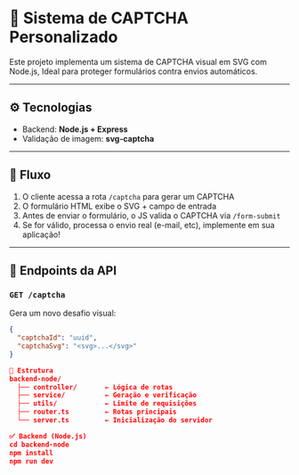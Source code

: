 # 📄 Sistema de CAPTCHA Personalizado

Este projeto implementa um sistema de CAPTCHA visual em SVG com Node.js, Ideal para proteger formulários contra envios automáticos.

---

## ⚙️ Tecnologias

- Backend: **Node.js + Express**
- Validação de imagem: **svg-captcha**

---

## 🔐 Fluxo

1. O cliente acessa a rota `/captcha` para gerar um CAPTCHA
2. O formulário HTML exibe o SVG + campo de entrada
3. Antes de enviar o formulário, o JS valida o CAPTCHA via `/form-submit`
4. Se for válido, processa o envio real (e-mail, etc), implemente em sua aplicação!

---

## 🔗 Endpoints da API

### `GET /captcha`

Gera um novo desafio visual:

```json
{
  "captchaId": "uuid",
  "captchaSvg": "<svg>...</svg>"
}

📁 Estrutura
backend-node/
  ├── controller/       ← Lógica de rotas
  ├── service/          ← Geração e verificação
  ├── utils/            ← Limite de requisições
  ├── router.ts         ← Rotas principais
  └── server.ts         ← Inicialização do servidor

✅ Backend (Node.js)
cd backend-node
npm install
npm run dev
